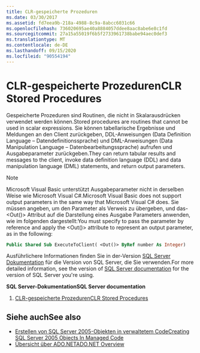 ```yaml
---
title: CLR-gespeicherte Prozeduren
ms.date: 03/30/2017
ms.assetid: fd7eea9b-218a-4988-8c9a-8abcc6031c66
ms.openlocfilehash: 736020695ae40a8884057ddee8aac8abe6e8c1fd
ms.sourcegitcommit: 27a15a55019f6b5f2733961738babe94aec0def3
ms.translationtype: MT
ms.contentlocale: de-DE
ms.lasthandoff: 09/15/2020
ms.locfileid: "90554194"
---
```

# <a name="clr-stored-procedures"></a><span data-ttu-id="b9b17-102">CLR-gespeicherte Prozeduren</span><span class="sxs-lookup"><span data-stu-id="b9b17-102">CLR Stored Procedures</span></span>
<span data-ttu-id="b9b17-103">Gespeicherte Prozeduren sind Routinen, die nicht in Skalarausdrücken verwendet werden können.</span><span class="sxs-lookup"><span data-stu-id="b9b17-103">Stored procedures are routines that cannot be used in scalar expressions.</span></span> <span data-ttu-id="b9b17-104">Sie können tabellarische Ergebnisse und Meldungen an den Client zurückgeben, DDL-Anweisungen (Data Definition Language – Datendefinitionssprache) und DML-Anweisungen (Data Manipulation Language – Datenbearbeitungssprache) aufrufen und Ausgabeparameter zurückgeben.</span><span class="sxs-lookup"><span data-stu-id="b9b17-104">They can return tabular results and messages to the client, invoke data definition language (DDL) and data manipulation language (DML) statements, and return output parameters.</span></span>  
  
> [!NOTE]
> <span data-ttu-id="b9b17-105">Microsoft Visual Basic unterstützt Ausgabeparameter nicht in derselben Weise wie Microsoft Visual C#.</span><span class="sxs-lookup"><span data-stu-id="b9b17-105">Microsoft Visual Basic does not support output parameters in the same way that Microsoft Visual C# does.</span></span> <span data-ttu-id="b9b17-106">Sie müssen angeben, um den Parameter als Verweis zu übergeben, und das- \<Out()> Attribut auf die Darstellung eines Ausgabe Parameters anwenden, wie im folgenden dargestellt:</span><span class="sxs-lookup"><span data-stu-id="b9b17-106">You must specify to pass the parameter by reference and apply the \<Out()> attribute to represent an output parameter, as in the following:</span></span>  
  
```vb
Public Shared Sub ExecuteToClient( <Out()> ByRef number As Integer)  
```
  
<span data-ttu-id="b9b17-107">Ausführlichere Informationen finden Sie in der-Version [SQL Server Dokumentation](/sql) für die Version von SQL Server, die Sie verwenden.</span><span class="sxs-lookup"><span data-stu-id="b9b17-107">For more detailed information, see the version of [SQL Server documentation](/sql) for the version of SQL Server you're using.</span></span>
  
 <span data-ttu-id="b9b17-108">**SQL Server-Dokumentation**</span><span class="sxs-lookup"><span data-stu-id="b9b17-108">**SQL Server documentation**</span></span>

1. <span data-ttu-id="b9b17-109">[CLR-gespeicherte Prozeduren](/previous-versions/sql/sql-server-2008/ms131094(v=sql.100))</span><span class="sxs-lookup"><span data-stu-id="b9b17-109">[CLR Stored Procedures](/previous-versions/sql/sql-server-2008/ms131094(v=sql.100))</span></span>  
  
## <a name="see-also"></a><span data-ttu-id="b9b17-110">Siehe auch</span><span class="sxs-lookup"><span data-stu-id="b9b17-110">See also</span></span>

- <span data-ttu-id="b9b17-111">[Erstellen von SQL Server 2005-Objekten in verwaltetem Code](/previous-versions/visualstudio/visual-studio-2008/6s0s2at1(v=vs.90))</span><span class="sxs-lookup"><span data-stu-id="b9b17-111">[Creating SQL Server 2005 Objects In Managed Code](/previous-versions/visualstudio/visual-studio-2008/6s0s2at1(v=vs.90))</span></span>
- [<span data-ttu-id="b9b17-112">Übersicht über ADO.NET</span><span class="sxs-lookup"><span data-stu-id="b9b17-112">ADO.NET Overview</span></span>](../ado-net-overview.md)
